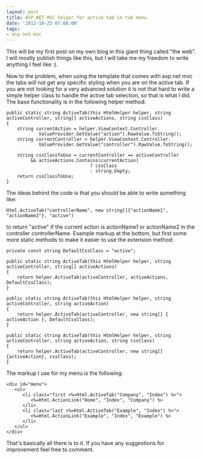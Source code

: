```yaml
---
layout: post
title: ASP.NET MVC helper for active tab in tab menu
date: '2012-10-25 07:08:00'
tags:
- asp-net-mvc
---
```


This will be my first post on my own blog in this giant thing called "the web". I will mostly publish things like this, but I will take me my freedom to write anything I feel like :).

Now to the problem, when using the template that comes with asp.net mvc the tabs will not get any specific styling when you are on the active tab. If you are not looking for a very advanced solution it is not that hard to write a simple helper class to handle the active tab selection, so that is what I did. The base  functionality is in the following helper method:

	public static string ActiveTab(this HtmlHelper helper, string activeController, string[] activeActions, string cssClass)
	{
	    string currentAction = helper.ViewContext.Controller.
	            ValueProvider.GetValue("action").RawValue.ToString();
	    string currentController = helper.ViewContext.Controller.
	            ValueProvider.GetValue("controller").RawValue.ToString();

	    string cssClassToUse = currentController == activeController 
	         && activeActions.Contains(currentAction)
	                               ? cssClass
	                               : string.Empty;
	    return cssClassToUse;
	}
The ideas behind the code is that you should be able to write something like:

    Html.ActiveTab("controllerName", new string[]{"actionName1", "actionName2"}, "active")

to return "active" if the current action is actionName1 or actionName2 in the controller controllerName. Example markup at the bottom, but first some more static methods to make it easier to use the extension method:

	private const string DefaultCssClass = "active";

	public static string ActiveTab(this HtmlHelper helper, string activeController, string[] activeActions)
	{
	    return helper.ActiveTab(activeController, activeActions, DefaultCssClass);
	}

	public static string ActiveTab(this HtmlHelper helper, string activeController, string activeAction)
	{
	    return helper.ActiveTab(activeController, new string[] { activeAction }, DefaultCssClass);
	}

	public static string ActiveTab(this HtmlHelper helper, string activeController, string activeAction, string cssClass)
	{
	    return helper.ActiveTab(activeController, new string[] {activeAction}, cssClass);
	}
The markup I use for my menu is the following:

	<div id="menu">
	   <ul>
	      <li class="first <%=Html.ActiveTab("Company", "Index") %>">
	         <%=Html.ActionLink("Home", "Index", "Company") %>
	      </li>
	      <li class="last <%=Html.ActiveTab("Example", "Index") %>">
	         <%=Html.ActionLink("Example", "Index", "Example") %>
	      </li>
	   </ul>
	</div>

That's basically all there is to it. If you have any suggestions for improvement feel free to comment.